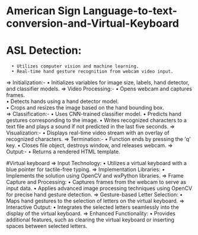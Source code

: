 # American Sign Language-to-text-conversion-and-Virtual-Keyboard


# ASL Detection:
      • Utilizes computer vision and machine learning.
      • Real-time hand gesture recognition from webcam video input.
  => Initialization:-
      •	Initializes variables for image size, labels, hand detector, and classifier models.
  => Video Processing:-
      • Opens webcam and captures frames.  
      •	Detects hands using a hand detector model.  
      •	Crops and resizes the image based on the hand bounding box.  
  => Classification:-
      •	Uses CNN-trained classifier model.
      •	Predicts hand gestures corresponding to the image.
      •	Writes recognized characters to a text file and plays a sound if not predicted in the last five seconds.
  => Visualization:-
      •	Displays real-time video stream with an overlay of recognized characters.
  => Termination:-
      •	Function ends by pressing the 'q' key.
      •	Closes file object, destroys window, and releases webcam.
  => Output:-
      •	Returns a rendered HTML template.



#Virtual keyboard 
  =>	Input Technology:
      •	Utilizes a virtual keyboard with a blue pointer for tactile-free typing.
  =>	Implementation Libraries:
      •	Implements the solution using OpenCV and wxPython libraries.
  =>	Frame Capture and Processing:
      •	Captures frames from the webcam to serve as input data.
      •	Applies advanced image processing techniques using OpenCV for precise hand gesture detection.
  =>	Gesture-based Letter Selection:
      •	Maps hand gestures to the selection of letters on the virtual keyboard.
  =>	Interactive Output:
      •	Integrates the selected letters seamlessly into the display of the virtual keyboard.
  =>	Enhanced Functionality:
      •	Provides additional features, such as clearing the virtual keyboard or inserting spaces between selected letters.
